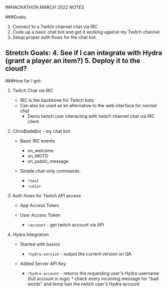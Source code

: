 ##HACKATHON MARCH 2022 NOTES

###Goals:
1. Connect to a Twitch channel chat via IRC
2. Code up a basic chat bot and get it working against my Twitch channel.
3. Setup proper auth flows for the chat bot.

Stretch Goals:
4. See if I can integrate with Hydra (grant a player an item?)
5. Deploy it to the cloud?
----------------------------------------
###How far I got:
1. Twitch Chat via IRC
    * IRC is the backbone for Twitch bots
    * Can also be used as an alternative to the web interface for normal chat
      * Demo twitch user interacting with twitch channel chat via IRC client


2. ChrisBadaBot - my chat bot

    * Basic IRC events
      * on_welcome
      * on_MOTD
      * on_public_message
        
    * Simple chat-only commands:
      * `!test` 
      * `!color`

    
3. Auth flows for Twitch API access

    * App Access Token
    * User Access Token

      * `!account` - get twitch account via API
        

4. Hydra Integration

    * Started with basics
      * `!hydra-version` - output the current version on QA

    * Added Server API Key
      * `!hydra-account` - returns the requesting user's Hydra username (full account in logs)
              * check every incoming message for "bad words" and temp ban the twitch user's Hydra account

